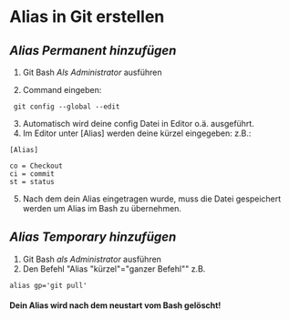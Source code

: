 # Alias in Git erstellen
## _Alias Permanent hinzufügen_






1. Git Bash _Als Administrator_ ausführen

2. Command eingeben:
```ssh
 git config --global --edit
```

3. Automatisch wird deine config Datei in Editor o.ä. ausgeführt.
4. Im Editor unter [Alias] werden deine kürzel eingegeben:
 z.B.:
```ssh
[Alias]

co = Checkout
ci = commit
st = status
```
5. Nach dem dein Alias eingetragen wurde, muss die Datei gespeichert werden um Alias im Bash zu übernehmen.

## _Alias Temporary hinzufügen_

1. Git Bash _als Administrator_ ausführen
2. Den Befehl "Alias "kürzel"="ganzer Befehl"" z.B.
```ssh
alias gp='git pull'
```
#### Dein Alias wird nach dem neustart vom Bash gelöscht!










